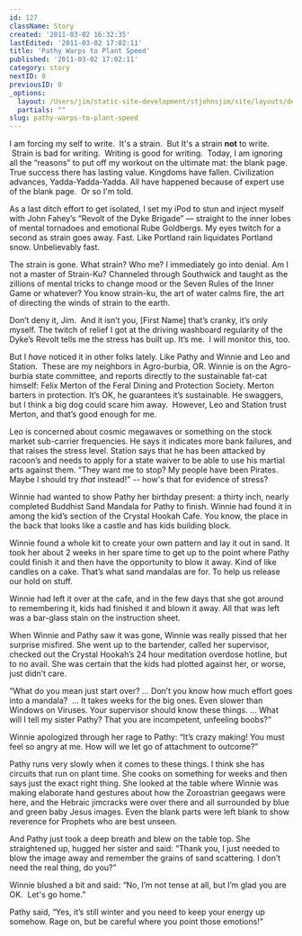 ```yaml
---
id: 127
className: Story
created: '2011-03-02 16:32:35'
lastEdited: '2011-03-02 17:02:11'
title: 'Pathy Warps to Plant Speed'
published: '2011-03-02 17:02:11'
category: story
nextID: 0
previousID: 0
_options:
  layout: /Users/jim/static-site-development/stjohnsjim/site/layouts/default.static.ttml
  partials: ""
slug: pathy-warps-to-plant-speed
---
```

<p>I am forcing my self to write. &nbsp;It's a strain. &nbsp;But It's a strain <b>not</b> to write. &nbsp;Strain is bad for writing. &nbsp;Writing is good for writing. &nbsp;Today, I am ignoring all the &ldquo;reasons&rdquo; to put off my workout on the ultimate mat: the blank page.  True success there has lasting value.  Kingdoms have fallen.  Civilization advances, Yadda-Yadda-Yadda.  All have happened because of expert use of the blank page. &nbsp;Or so I'm told.</p>
<p>As a last ditch effort to get isolated, I set my iPod to stun and inject myself with John Fahey&rsquo;s &ldquo;Revolt of the Dyke Brigade&rdquo; &mdash; straight to the inner lobes of mental tornadoes and emotional Rube Goldbergs.  My eyes twitch for a second as strain goes away.  Fast.  Like Portland rain liquidates Portland snow.  Unbelievably fast.</p>
<p>The strain is gone.  What strain? Who me?  I immediately go into denial.  Am I not a master of Strain-Ku? Channeled through Southwick and taught as the zillions of mental tricks to change mood or the Seven Rules of the Inner Game or whatever? You know strain-ku, the art of water calms fire, the art of directing the winds of strain to the earth.</p>
<p>Don&rsquo;t deny it, Jim. &nbsp;And it isn&rsquo;t you, [First Name] that&rsquo;s cranky, it&rsquo;s only myself.  The twitch of relief I got at the driving washboard regularity of the Dyke&rsquo;s Revolt tells me the stress has built up.  It&rsquo;s me. &nbsp;I will monitor this, too.</p>
<p>But I <em>have</em> noticed it in other folks lately.  Like Pathy and Winnie and Leo and Station. &nbsp;These are my neighbors in Agro-burbia, OR.  Winnie is on the Agro-burbia state committee, and reports directly to the sustainable fat-cat himself: Felix Merton of the Feral Dining and Protection Society.  Merton barters in protection.  It&rsquo;s OK, he guarantees it&rsquo;s sustainable. He swaggers, but I think a big dog could scare him away. &nbsp;However, Leo and Station trust Merton, and that&rsquo;s good enough for me.</p>
<p>Leo is concerned about cosmic megawaves or something on the stock market sub-carrier frequencies.  He says it indicates more bank failures, and that raises the stress level.  Station says that he has been attacked by racoon&rsquo;s and needs to apply for a state waiver to be able to use his martial arts against them.  &ldquo;They want me to stop?  My people have been Pirates.  Maybe I should try <i>that</i> instead!&quot; -- how's that for evidence of stress?</p>
<p>Winnie had wanted to show Pathy her birthday present: a thirty inch, nearly completed Buddhist Sand Mandala for Pathy to finish.  Winnie had found it in among the kid&rsquo;s section of the Crystal Hookah Cafe.  You know, the place in the back that looks like a castle and has kids building block.</p>
<p>Winnie found a whole kit to create your own pattern and lay it out in sand.  It took her about 2 weeks in her spare time to get up to the point where Pathy could finish it and then have the opportunity to blow it away.  Kind of like candles on a cake.  That&rsquo;s what sand mandalas are for.   To help us release our hold on stuff.</p>
<p>Winnie had left it over at the cafe, and in the few days that she got around to remembering it, kids had finished it and blown it away.  All that was left was a bar-glass stain on the instruction sheet.</p>
<p>When Winnie and Pathy saw it was gone, Winnie was really pissed that her surprise misfired.  She went up to the bartender, called her supervisor, checked out the Crystal Hookah&rsquo;s 24 hour meditation overdose hotline, but to no avail.  She was certain that the kids had plotted against her, or worse, just didn&rsquo;t care.</p>
<p>&ldquo;What do you mean just start over? &hellip; Don&rsquo;t you know how much effort goes into a mandala? &nbsp;... It takes weeks for the big ones.   Even slower than Windows on Viruses. Your supervisor should know these things. ... What will I tell my sister Pathy?  That you are incompetent, unfeeling boobs?&rdquo;</p>
<p>Winnie apologized through her rage to Pathy: &ldquo;It&rsquo;s crazy making!  You must feel so angry at me. How will we let go of attachment to outcome?&rdquo;</p>
<p>Pathy runs very slowly when it comes to these things.  I think she has circuits that run on plant time.  She cooks on something for weeks and then says just the exact right thing.  She looked at the table where Winnie was making elaborate hand gestures about how the Zoroastrian geegaws were here, and the Hebraic jimcracks were over there and all surrounded by blue and green baby Jesus images.  Even the blank parts were left blank to show reverence for Prophets who are best unseen.</p>
<p>And Pathy just took a deep breath and blew on the table top.  She straightened up, hugged her sister and said: &ldquo;Thank you, I just needed to blow the image away and remember the grains of sand scattering.  I don&rsquo;t need the real thing, do you?&rdquo;</p>
<p>Winnie blushed a bit and said: &ldquo;No, I&rsquo;m not tense at all, but I&rsquo;m glad you are OK. &nbsp;Let's go home.&rdquo;</p>
<p>Pathy said, &ldquo;Yes, it&rsquo;s still winter and you need to keep your energy up somehow.  Rage on, but be careful where you point those emotions!&rdquo;&nbsp;</p>